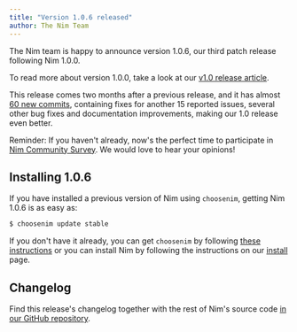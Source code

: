 ```yaml
---
title: "Version 1.0.6 released"
author: The Nim Team
---
```


The Nim team is happy to announce version 1.0.6, our third patch release following
Nim 1.0.0.

To read more about version 1.0.0, take a look at our
[v1.0 release article](https://nim-lang.org/blog/2019/09/23/version-100-released.html).

This release comes two months after a previous release,
and it has almost [60 new commits](https://github.com/nim-lang/Nim/compare/v1.0.4...v1.0.6),
containing fixes for another 15 reported issues, several other bug fixes and documentation
improvements, making our 1.0 release even better.


<div class="sidebarblock">
  <div class="content">
    <div class="paragraph">
      Reminder: If you haven't already, now's the perfect time to participate in <a href="https://nim-lang.org/blog/2019/12/20/community-survey-2019.html">Nim Community Survey</a>. We would love to hear your opinions!
    </div>
  </div>
</div>



## Installing 1.0.6

If you have installed a previous version of Nim using ``choosenim``,
getting Nim 1.0.6 is as easy as:

```bash
$ choosenim update stable
```

If you don't have it already, you can get ``choosenim`` by following
[these instructions](https://github.com/dom96/choosenim) or you can install
Nim by following the instructions on our
[install](https://nim-lang.org/install.html) page.


## Changelog

Find this release's changelog together with the rest of Nim's source code
[in our GitHub repository](https://github.com/nim-lang/Nim/blob/version-1-0/changelogs/changelog_1_0_6.md).
